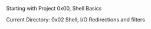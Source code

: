 Starting with Project 0x00, Shell Basics

Current Directory: 0x02 Shell, I/O Redirections and filters
